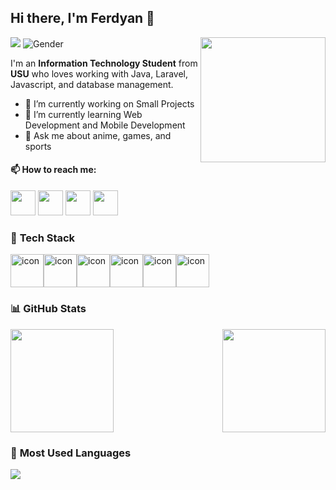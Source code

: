 ## Hi there, I'm Ferdyan 👋
[![](https://visitor-badge.laobi.icu/badge?page_id=coderdestroyer.coderdestroyer)](https://visitor-badge.laobi.icu/badge?page_id=coderdestroyer.coderdestroyer) ![Gender](https://img.shields.io/badge/gender-%F0%9F%A4%B5-lightgrey)
<img align="right" src="https://user-images.githubusercontent.com/74038190/212748842-9fcbad5b-6173-4175-8a61-521f3dbb7514.gif" width="200">

I'm an **Information Technology Student** from **USU** who loves working with Java, Laravel, Javascript, and database management.

- 🔭 I’m currently working on Small Projects
- 🌱 I’m currently learning Web Development and Mobile Development
- 💬 Ask me about anime, games, and sports

#### 📫 **How to reach me:**
<p align="left">
  <a href="https://steamcommunity.com/profiles/76561199240067589/" target="_blank"><img src="https://upload.wikimedia.org/wikipedia/commons/8/83/Steam_icon_logo.svg" width="40"></a>
  <a href="https://www.linkedin.com/in/ferdyan-darwis-309138355/" target="_blank"><img src="https://img.icons8.com/color/48/000000/linkedin.png" width="40"></a>
  <a href="https://www.facebook.com/share/18GKetEXeM/" target="_blank"><img src="https://img.icons8.com/fluent/48/000000/facebook-new.png" width="40"></a>
  <a href="https://www.instagram.com/ferdyan.__/" target="_blank"><img src="https://img.icons8.com/fluent/48/000000/instagram-new.png" width="40"></a>

</p>

### 🚀 **Tech Stack**
<div style="display: flex; align-items: flex-start;">
  <img src="https://techstack-generator.vercel.app/js-icon.svg" alt="icon" width="53" height="53" />
  <img src="https://techstack-generator.vercel.app/nginx-icon.svg" alt="icon" width="53" height="53" />
  <img src="https://techstack-generator.vercel.app/mysql-icon.svg" alt="icon" width="53" height="53" />
  <img src="https://techstack-generator.vercel.app/java-icon.svg" alt="icon" width="53" height="53" />
  <img src="https://techstack-generator.vercel.app/github-icon.svg" alt="icon" width="53" height="53" />
  <img src="https://techstack-generator.vercel.app/cpp-icon.svg" alt="icon" width="53" height="53" />
</div>

### 📊 **GitHub Stats**
<div style="display: flex; align-items: center; justify-content: space-between; gap: 20px;">
  <img src="https://github-readme-stats.vercel.app/api?username=coderdestroyer&show_icons=true&theme=radical" height="165"/>
  <img src="https://github.com/Anmol-Baranwal/Cool-GIFs-For-GitHub/assets/74038190/491e3e44-11a0-487a-b07b-717f677bbe4a" height="165"/>
</div>


### 📌 **Most Used Languages**
<div style="display: flex; align-items: center;">
  <img src="https://github-readme-stats.vercel.app/api/top-langs/?username=coderdestroyer&layout=compact&theme=radical" />
</div>
